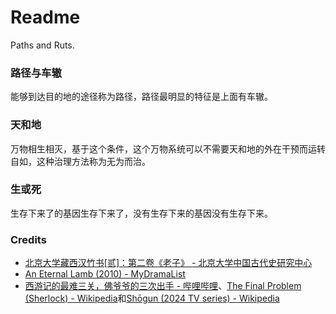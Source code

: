 # Readme
Paths and Ruts.

### 路径与车辙
能够到达目的地的途径称为路径，路径最明显的特征是上面有车辙。

### 天和地
万物相生相灭，基于这个条件，这个万物系统可以不需要天和地的外在干预而运转自如，这种治理方法称为无为而治。

### 生或死
生存下来了的基因生存下来了，没有生存下来的基因没有生存下来。

### Credits
- [北京大学藏西汉竹书[贰]：第二卷《老子》 - 北京大学中国古代史研究中心](https://zggds.pku.edu.cn/xzxz/58180.htm)
- [An Eternal Lamb (2010) - MyDramaList](https://mydramalist.com/722607-an-eternal-lamb)
- [西游记的最难三关，佛爷爷的三次出手 - 哔哩哔哩](https://www.bilibili.com/video/BV1re4y1b7sV/)、[The Final Problem (Sherlock) - Wikipedia](https://en.wikipedia.org/wiki/The_Final_Problem_(Sherlock))和[Shōgun (2024 TV series) - Wikipedia](https://en.wikipedia.org/wiki/Shōgun_(2024_TV_series))
